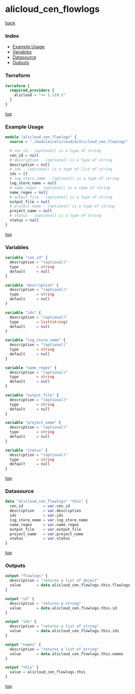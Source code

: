 # alicloud_cen_flowlogs

[back](../alicloud.md)

### Index

- [Example Usage](#example-usage)
- [Variables](#variables)
- [Datasource](#datasource)
- [Outputs](#outputs)

### Terraform

```terraform
terraform {
  required_providers {
    alicloud = ">= 1.119.1"
  }
}
```

[top](#index)

### Example Usage

```terraform
module "alicloud_cen_flowlogs" {
  source = "./modules/alicloud/d/alicloud_cen_flowlogs"

  # cen_id - (optional) is a type of string
  cen_id = null
  # description - (optional) is a type of string
  description = null
  # ids - (optional) is a type of list of string
  ids = []
  # log_store_name - (optional) is a type of string
  log_store_name = null
  # name_regex - (optional) is a type of string
  name_regex = null
  # output_file - (optional) is a type of string
  output_file = null
  # project_name - (optional) is a type of string
  project_name = null
  # status - (optional) is a type of string
  status = null
}
```

[top](#index)

### Variables

```terraform
variable "cen_id" {
  description = "(optional)"
  type        = string
  default     = null
}

variable "description" {
  description = "(optional)"
  type        = string
  default     = null
}

variable "ids" {
  description = "(optional)"
  type        = list(string)
  default     = null
}

variable "log_store_name" {
  description = "(optional)"
  type        = string
  default     = null
}

variable "name_regex" {
  description = "(optional)"
  type        = string
  default     = null
}

variable "output_file" {
  description = "(optional)"
  type        = string
  default     = null
}

variable "project_name" {
  description = "(optional)"
  type        = string
  default     = null
}

variable "status" {
  description = "(optional)"
  type        = string
  default     = null
}
```

[top](#index)

### Datasource

```terraform
data "alicloud_cen_flowlogs" "this" {
  cen_id         = var.cen_id
  description    = var.description
  ids            = var.ids
  log_store_name = var.log_store_name
  name_regex     = var.name_regex
  output_file    = var.output_file
  project_name   = var.project_name
  status         = var.status
}
```

[top](#index)

### Outputs

```terraform
output "flowlogs" {
  description = "returns a list of object"
  value       = data.alicloud_cen_flowlogs.this.flowlogs
}

output "id" {
  description = "returns a string"
  value       = data.alicloud_cen_flowlogs.this.id
}

output "ids" {
  description = "returns a list of string"
  value       = data.alicloud_cen_flowlogs.this.ids
}

output "names" {
  description = "returns a list of string"
  value       = data.alicloud_cen_flowlogs.this.names
}

output "this" {
  value = alicloud_cen_flowlogs.this
}
```

[top](#index)